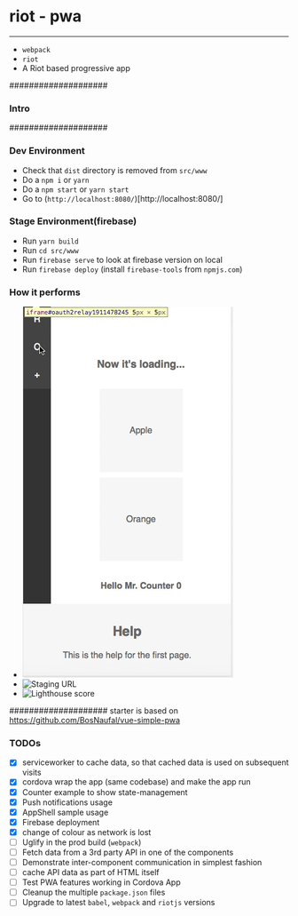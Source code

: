 # riot - pwa

--------
- `webpack`
- `riot`
- A Riot based progressive app


####################
### Intro		####
####################


### Dev Environment
- Check that `dist` directory is removed from `src/www`
- Do a `npm i` or `yarn`
- Do a `npm start` or `yarn start`
- Go to (`http://localhost:8080/`)[http://localhost:8080/]

### Stage Environment(firebase)
- Run `yarn build`
- Run `cd src/www`
- Run `firebase serve` to look at firebase version on local 
- Run `firebase deploy` (install `firebase-tools` from `npmjs.com`)

### How it performs
- ![Demo](/demo.gif)
- ![Staging URL](https://riot-pwa.firebaseapp.com/)
- ![Lighthouse score](https://i.gyazo.com/d80141afdfffe83d5b415595153bee5f.png)

####################
starter is based on https://github.com/BosNaufal/vue-simple-pwa

### TODOs
- [X] serviceworker to cache data, so that cached data is used on subsequent visits
- [X] cordova wrap the app (same codebase) and make the app run
- [X] Counter example to show state-management
- [X] Push notifications usage
- [X] AppShell sample usage
- [X] Firebase deployment
- [X] change of colour as network is lost
- [ ] Uglify in the prod build (`webpack`)
- [ ] Fetch data from a 3rd party API in one of the components
- [ ] Demonstrate inter-component communication in simplest fashion
- [ ] cache API data as part of HTML itself
- [ ] Test PWA features working in Cordova App
- [ ] Cleanup the multiple `package.json` files
- [ ] Upgrade to latest `babel`, `webpack` and `riotjs` versions
